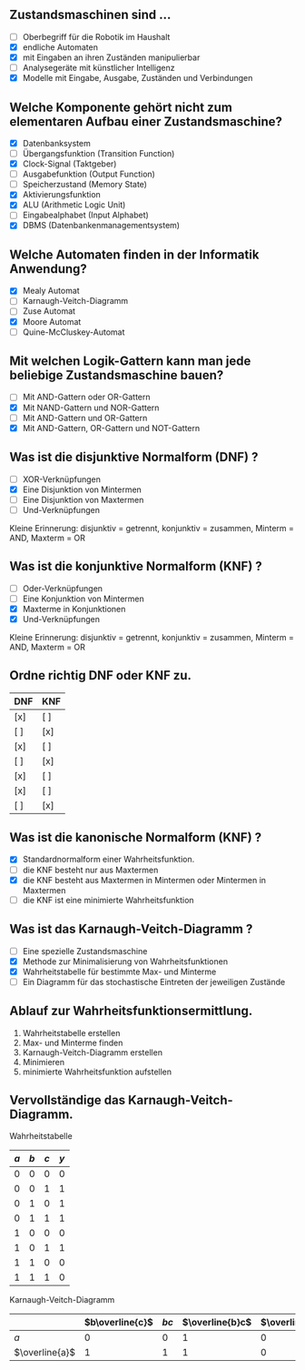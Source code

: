 ## Zustandsmaschinen sind ...

- [ ] Oberbegriff für die Robotik im Haushalt
- [x] endliche Automaten
- [x] mit Eingaben an ihren Zuständen manipulierbar
- [ ] Analysegeräte mit künstlicher Intelligenz
- [x] Modelle mit Eingabe, Ausgabe, Zuständen und Verbindungen

## Welche Komponente gehört nicht zum elementaren Aufbau einer Zustandsmaschine?

- [x] Datenbanksystem
- [ ] Übergangsfunktion (Transition Function)
- [x] Clock-Signal (Taktgeber)
- [ ] Ausgabefunktion (Output Function)
- [ ] Speicherzustand (Memory State)
- [x] Aktivierungsfunktion
- [x] ALU (Arithmetic Logic Unit)
- [ ] Eingabealphabet (Input Alphabet)
- [x] DBMS (Datenbankenmanagementsystem)

## Welche Automaten finden in der Informatik Anwendung?

- [x] Mealy Automat
- [ ] Karnaugh-Veitch-Diagramm
- [ ] Zuse Automat
- [x] Moore Automat
- [ ] Quine-McCluskey-Automat

## Mit welchen Logik-Gattern kann man jede beliebige Zustandsmaschine bauen?

- [ ] Mit AND-Gattern oder OR-Gattern
- [x] Mit NAND-Gattern und NOR-Gattern
- [ ] Mit AND-Gattern und OR-Gattern
- [x] Mit AND-Gattern, OR-Gattern und NOT-Gattern

## Was ist die disjunktive Normalform (DNF) ?

- [ ] XOR-Verknüpfungen
- [x] Eine Disjunktion von Mintermen
- [ ] Eine Disjunktion von Maxtermen
- [ ] Und-Verknüpfungen

Kleine Erinnerung: disjunktiv = getrennt, konjunktiv = zusammen, Minterm = AND, Maxterm = OR

## Was ist die konjunktive Normalform (KNF) ?

- [ ] Oder-Verknüpfungen
- [ ] Eine Konjunktion von Mintermen
- [x] Maxterme in Konjunktionen
- [x] Und-Verknüpfungen

Kleine Erinnerung: disjunktiv = getrennt, konjunktiv = zusammen, Minterm = AND, Maxterm = OR

## Ordne richtig DNF oder KNF zu.

| DNF | KNF |
|-----|-----|
| [x] | [ ] | $A\overline{B} \lor AB\overline{C} \lor C$
| [ ] | [x] | $\overline{a} \land b \land c$
| [x] | [ ] | $\lnot A \lor B \lor \lnot C$
| [ ] | [x] | $(\overline{a} + b + \overline{c}) \cdot (\overline{a} + \overline{b} + c) \cdot (\overline{b} + c)$
| [x] | [ ] | $\overline{ab} c + bc + \overline{a} b \overline{c}$
| [x] | [ ] | $A \land \overline{B} \land \overline{C} \lor \overline{A} \land B \land \overline{C} \lor \overline{B} \land C$
| [ ] | [x] | $(\overline{A} \lor B \lor \overline{C}) \land (A \lor \overline{B} \lor \overline{C}) \land (\overline{A} \lor \overline{B} \lor C)$

## Was ist die kanonische Normalform (KNF) ?

- [x] Standardnormalform einer Wahrheitsfunktion.
- [ ] die KNF besteht nur aus Maxtermen
- [x] die KNF besteht aus Maxtermen in Mintermen oder Mintermen in Maxtermen
- [ ] die KNF ist eine minimierte Wahrheitsfunktion

## Was ist das Karnaugh-Veitch-Diagramm ?

- [ ] Eine spezielle Zustandsmaschine
- [x] Methode zur Minimalisierung von Wahrheitsfunktionen
- [x] Wahrheitstabelle für bestimmte Max- und Minterme
- [ ] Ein Diagramm für das stochastische Eintreten der jeweiligen Zustände

## Ablauf zur Wahrheitsfunktionsermittlung.

1. Wahrheitstabelle erstellen
2. Max- und Minterme finden
3. Karnaugh-Veitch-Diagramm erstellen
4. Minimieren
5. minimierte Wahrheitsfunktion aufstellen

## Vervollständige das Karnaugh-Veitch-Diagramm.

Wahrheitstabelle

| $a$ | $b$ | $c$ | $y$ |
| --- | --- | --- | --- |
|  0  |  0  |  0  |  0  |
|  0  |  0  |  1  |  1  |
|  0  |  1  |  0  |  1  |
|  0  |  1  |  1  |  1  |
|  1  |  0  |  0  |  0  |
|  1  |  0  |  1  |  1  |
|  1  |  1  |  0  |  0  |
|  1  |  1  |  1  |  0  |

Karnaugh-Veitch-Diagramm

|        | $b\overline{c}$ | $bc$ | $\overline{b}c$ | $\overline{bc}$ |
|--------|-----------------|------|-----------------|-----------------|
| $a$    | 0               | 0    | 1               | 0               |
| $\overline{a}$ | 1       | 1    | 1               | 0               |
